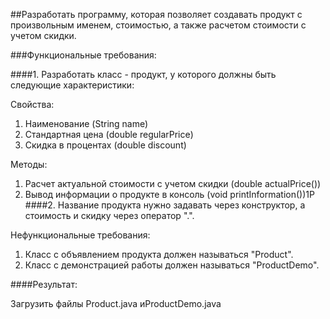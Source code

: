 ##Разработать программу, которая позволяет создавать продукт с произвольным именем, стоимостью, а также расчетом стоимости с учетом скидки.
 
###Функциональные требования:
 
####1. Разработать класс - продукт, у которого должны быть следующие характеристики:

Свойства:

1. Наименование (String name)
2. Стандартная цена (double regularPrice)
3. Скидка в процентах (double discount)

Методы:

1. Расчет актуальной стоимости с учетом скидки (double actualPrice())
2. Вывод информации о продукте в консоль (void printInformation())1P
####2. Название продукта нужно задавать через конструктор, а стоимость и скидку через оператор ".".
 
Нефункциональные требования:
 
1. Класс с объявлением продукта должен называться "Product".
2. Класс с демонстрацией работы должен называться "ProductDemo".
 
####Результат:
 
Загрузить файлы Product.java иProductDemo.java